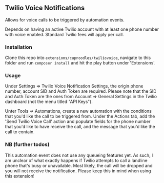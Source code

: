 ## Twilio Voice Notifications 

Allows for voice calls to be triggered by automation events. 

Depends on having an active Twilio account with at least one phone number with voice enabled. Standard Twilio fees will apply per call. 

### Installation

Clone this repo into `extensions/cupnoodles/twiliovoice`, navigate to this folder and run `composer install` and hit the play button under 'Extensions'. 

### Usage

Under Settings => Twilio Voice Notification Settings, the origin phone number, account SID and Auth Token are required. Please note that the SID and Auth Token are the ones from Account => General Settings in the Twilio dashboard (not the menu titled "API Keys").

Unter Tools => Automations, create a new automation with the conditions that you'd like the call to be triggered from.  Under the Actions tab, add the 'Send Twilio Voice Call' action and populate fields for the phone number that you'd like to have receive the call, and the message that you'd like the call to contain. 

### NB (further todos)

This automation event does not use any queueing features yet. As such, I am unclear of what exactly happens if Twilio attempts to call a landline phone that's busy or unavailable. Most likely, the call will be dropped and you will not receive the notification. Please keep this in mind when using this extension!
